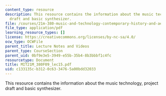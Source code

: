 ```yaml
---
content_type: resource
description: This resource contains the information about the music technology, project
  draft and basic synthesizer.
file: /courses/21m-380-music-and-technology-contemporary-history-and-aesthetics-fall-2009/c133135cb3120c6334765a00bdd32033_MIT21M_380F09_lec15.pdf
file_type: application/pdf
learning_resource_types: []
license: https://creativecommons.org/licenses/by-nc-sa/4.0/
ocw_type: OCWFile
parent_title: Lecture Notes and Videos
parent_type: CourseSection
parent_uid: 0bf9e3e5-3949-e55b-35b4-8b3bbbf1c4fc
resourcetype: Document
title: MIT21M_380F09_lec15.pdf
uid: c133135c-b312-0c63-3476-5a00bdd32033
---
```

This resource contains the information about the music technology, project draft and basic synthesizer.